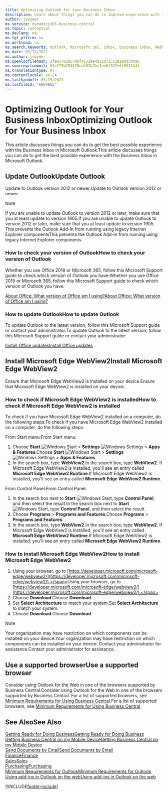 ```yaml
---
title: Optimizing Outlook for Your Business Inbox
description: Learn about things you can do to improve experience with the Business Inbox in Microsoft Outlook.
author: jswymer
ms.service: dynamics365-business-central
ms.topic: conceptual
ms.devlang: na
ms.tgt_pltfrm: na
ms.workload: na
ms.search.keywords: Outlook, Microsoft 365, inbox, business inbox, WebView2, Edge, addin, add-in
ms.date: 05/12/2021
ms.author: jswymer
ms.openlocfilehash: 2fee1782057d0f45319e4d12d715c2e1e0d3d4a6
ms.sourcegitcommit: 61e279b253370cdf87b7bc1ee0f927e4f0521344
ms.translationtype: HT
ms.contentlocale: en-CA
ms.lasthandoff: 05/19/2021
ms.locfileid: "6064865"
---
```

# <a name="optimizing-outlook-for-your-business-inbox"></a><span data-ttu-id="082f8-103">Optimizing Outlook for Your Business Inbox</span><span class="sxs-lookup"><span data-stu-id="082f8-103">Optimizing Outlook for Your Business Inbox</span></span> 

<span data-ttu-id="082f8-104">This article discusses things you can do to get the best possible experience with the Business Inbox in Microsoft Outlook.</span><span class="sxs-lookup"><span data-stu-id="082f8-104">This article discusses things you can do to get the best possible experience with the Business Inbox in Microsoft Outlook.</span></span> 

## <a name="update-outlook"></a><span data-ttu-id="082f8-105">Update Outlook</span><span class="sxs-lookup"><span data-stu-id="082f8-105">Update Outlook</span></span>

<span data-ttu-id="082f8-106">Update to Outlook version 2012 or newer.</span><span class="sxs-lookup"><span data-stu-id="082f8-106">Update to Outlook version 2012 or newer.</span></span>

> [!NOTE]
> <span data-ttu-id="082f8-107">If you are unable to update Outlook to version 2012 or later, make sure that you at least update to version 1905.</span><span class="sxs-lookup"><span data-stu-id="082f8-107">If you are unable to update Outlook to version 2012 or later, make sure that you at least update to version 1905.</span></span> <span data-ttu-id="082f8-108">This prevents the Outlook Add-in from running using legacy Internet Explorer components</span><span class="sxs-lookup"><span data-stu-id="082f8-108">This prevents the Outlook Add-in from running using legacy Internet Explorer components</span></span>

### <a name="how-to-check-your-version-of-outlook"></a><span data-ttu-id="082f8-109">How to check your version of Outlook</span><span class="sxs-lookup"><span data-stu-id="082f8-109">How to check your version of Outlook</span></span>

<span data-ttu-id="082f8-110">Whether you use Office 2019 or Microsoft 365, follow this Microsoft Support guide to check which version of Outlook you have:</span><span class="sxs-lookup"><span data-stu-id="082f8-110">Whether you use Office 2019 or Microsoft 365, follow this Microsoft Support guide to check which version of Outlook you have:</span></span>  

[<span data-ttu-id="082f8-111">About Office: What version of Office am I using?</span><span class="sxs-lookup"><span data-stu-id="082f8-111">About Office: What version of Office am I using?</span></span>](https://support.microsoft.com/office/about-office-what-version-of-office-am-i-using-932788b8-a3ce-44bf-bb09-e334518b8b19)

### <a name="how-to-update-outlook"></a><span data-ttu-id="082f8-112">How to update Outlook</span><span class="sxs-lookup"><span data-stu-id="082f8-112">How to update Outlook</span></span>

<span data-ttu-id="082f8-113">To update Outlook to the latest version, follow this Microsoft Support guide or contact your administrator:</span><span class="sxs-lookup"><span data-stu-id="082f8-113">To update Outlook to the latest version, follow this Microsoft Support guide or contact your administrator:</span></span>

[<span data-ttu-id="082f8-114">Install Office updates</span><span class="sxs-lookup"><span data-stu-id="082f8-114">Install Office updates</span></span>](https://support.microsoft.com/office/install-office-updates-2ab296f3-7f03-43a2-8e50-46de917611c5)

## <a name="install-microsoft-edge-webview2"></a><span data-ttu-id="082f8-115">Install Microsoft Edge WebView2</span><span class="sxs-lookup"><span data-stu-id="082f8-115">Install Microsoft Edge WebView2</span></span>

<span data-ttu-id="082f8-116">Ensure that Microsoft Edge WebView2 is installed on your device.</span><span class="sxs-lookup"><span data-stu-id="082f8-116">Ensure that Microsoft Edge WebView2 is installed on your device.</span></span>

### <a name="how-to-check-if-microsoft-edge-webview2-is-installed"></a><span data-ttu-id="082f8-117">How to check if Microsoft Edge WebView2 is installed</span><span class="sxs-lookup"><span data-stu-id="082f8-117">How to check if Microsoft Edge WebView2 is installed</span></span> 

<span data-ttu-id="082f8-118">To check if you have Microsoft Edge WebView2 installed on a computer, do the following steps:</span><span class="sxs-lookup"><span data-stu-id="082f8-118">To check if you have Microsoft Edge WebView2 installed on a computer, do the following steps:</span></span>

<span data-ttu-id="082f8-119">From Start menu:</span><span class="sxs-lookup"><span data-stu-id="082f8-119">From Start menu:</span></span>

1. <span data-ttu-id="082f8-120">Choose **Start** ![Windows Start](media/windows-start-icon.png "Windows Start icon") > **Settings** ![Windows Settings](media/windows-settings-icon.png "Windows Settings icon") > **Apps & Features**.</span><span class="sxs-lookup"><span data-stu-id="082f8-120">Choose **Start** ![Windows Start](media/windows-start-icon.png "Windows Start icon") > **Settings** ![Windows Settings](media/windows-settings-icon.png "Windows Settings icon") > **Apps & Features**.</span></span>
2. <span data-ttu-id="082f8-121">In the search box, type **WebView2**.</span><span class="sxs-lookup"><span data-stu-id="082f8-121">In the search box, type **WebView2**.</span></span> <span data-ttu-id="082f8-122">If Microsoft Edge WebView2 is installed, you'll see an entry called **Microsoft Edge WebView2 Runtime**.</span><span class="sxs-lookup"><span data-stu-id="082f8-122">If Microsoft Edge WebView2 is installed, you'll see an entry called **Microsoft Edge WebView2 Runtime**.</span></span>

<span data-ttu-id="082f8-123">From Control Panel:</span><span class="sxs-lookup"><span data-stu-id="082f8-123">From Control Panel:</span></span>

1. <span data-ttu-id="082f8-124">In the search box next to **Start** ![Windows Start](media/windows-start-icon.png "Windows Start icon"), type **Control Panel**, and then select the result.</span><span class="sxs-lookup"><span data-stu-id="082f8-124">In the search box next to **Start** ![Windows Start](media/windows-start-icon.png "Windows Start icon"), type **Control Panel**, and then select the result.</span></span>
2. <span data-ttu-id="082f8-125">Choose **Programs** > **Programs and Features**.</span><span class="sxs-lookup"><span data-stu-id="082f8-125">Choose **Programs** > **Programs and Features**.</span></span>
3. <span data-ttu-id="082f8-126">In the search box, type **WebView2**.</span><span class="sxs-lookup"><span data-stu-id="082f8-126">In the search box, type **WebView2**.</span></span> <span data-ttu-id="082f8-127">If Microsoft Edge WebView2 is installed, you'll see an entry called **Microsoft Edge WebView2 Runtime**.</span><span class="sxs-lookup"><span data-stu-id="082f8-127">If Microsoft Edge WebView2 is installed, you'll see an entry called **Microsoft Edge WebView2 Runtime**.</span></span>

### <a name="how-to-install-microsoft-edge-webview2"></a><span data-ttu-id="082f8-128">How to install Microsoft Edge WebView2</span><span class="sxs-lookup"><span data-stu-id="082f8-128">How to install Microsoft Edge WebView2</span></span> 

1. <span data-ttu-id="082f8-129">Using your browser, go to [https://developer.microsoft.com/microsoft-edge/webview2/](https://developer.microsoft.com/microsoft-edge/webview2/).</span><span class="sxs-lookup"><span data-stu-id="082f8-129">Using your browser, go to [https://developer.microsoft.com/microsoft-edge/webview2/](https://developer.microsoft.com/microsoft-edge/webview2/).</span></span>
2. <span data-ttu-id="082f8-130">Choose **Download**.</span><span class="sxs-lookup"><span data-stu-id="082f8-130">Choose **Download**.</span></span>
3. <span data-ttu-id="082f8-131">Set **Select Architecture** to match your system.</span><span class="sxs-lookup"><span data-stu-id="082f8-131">Set **Select Architecture** to match your system.</span></span>
4. <span data-ttu-id="082f8-132">Choose **Download**.</span><span class="sxs-lookup"><span data-stu-id="082f8-132">Choose **Download**.</span></span>

> [!NOTE]
> <span data-ttu-id="082f8-133">Your organization may have restriction on which components can be installed on your device.</span><span class="sxs-lookup"><span data-stu-id="082f8-133">Your organization may have restriction on which components can be installed on your device.</span></span> <span data-ttu-id="082f8-134">Contact your administrator for assistance.</span><span class="sxs-lookup"><span data-stu-id="082f8-134">Contact your administrator for assistance.</span></span>

## <a name="use-a-supported-browser"></a><span data-ttu-id="082f8-135">Use a supported browser</span><span class="sxs-lookup"><span data-stu-id="082f8-135">Use a supported browser</span></span>

<span data-ttu-id="082f8-136">Consider using Outlook for the Web in one of the browsers supported by Business Central.</span><span class="sxs-lookup"><span data-stu-id="082f8-136">Consider using Outlook for the Web in one of the browsers supported by Business Central.</span></span> <span data-ttu-id="082f8-137">For a list of supported browsers, see [Minimum Requirements for Using Business Central](product-requirements.md#browsers).</span><span class="sxs-lookup"><span data-stu-id="082f8-137">For a list of supported browsers, see [Minimum Requirements for Using Business Central](product-requirements.md#browsers).</span></span>

## <a name="see-also"></a><span data-ttu-id="082f8-138">See Also</span><span class="sxs-lookup"><span data-stu-id="082f8-138">See Also</span></span>

[<span data-ttu-id="082f8-139">Getting Ready for Doing Business</span><span class="sxs-lookup"><span data-stu-id="082f8-139">Getting Ready for Doing Business</span></span>](ui-get-ready-business.md)  
[<span data-ttu-id="082f8-140">Getting Business Central on my Mobile Device</span><span class="sxs-lookup"><span data-stu-id="082f8-140">Getting Business Central on my Mobile Device</span></span>](install-mobile-app.md)  
[<span data-ttu-id="082f8-141">Send Documents by Email</span><span class="sxs-lookup"><span data-stu-id="082f8-141">Send Documents by Email</span></span>](ui-how-send-documents-email.md)  
[<span data-ttu-id="082f8-142">Finance</span><span class="sxs-lookup"><span data-stu-id="082f8-142">Finance</span></span>](finance.md)  
[<span data-ttu-id="082f8-143">Sales</span><span class="sxs-lookup"><span data-stu-id="082f8-143">Sales</span></span>](sales-manage-sales.md)  
[<span data-ttu-id="082f8-144">Purchasing</span><span class="sxs-lookup"><span data-stu-id="082f8-144">Purchasing</span></span>](purchasing-manage-purchasing.md)  
[<span data-ttu-id="082f8-145">Minimum Requirements for Outlook</span><span class="sxs-lookup"><span data-stu-id="082f8-145">Minimum Requirements for Outlook</span></span>](product-requirements.md#outlook)  
[<span data-ttu-id="082f8-146">Using add-ins in Outlook on the web</span><span class="sxs-lookup"><span data-stu-id="082f8-146">Using add-ins in Outlook on the web</span></span>](https://support.office.com/article/Using-Add-ins-in-Outlook-on-the-web-8f2ce816-5df4-44a5-958c-f7f9d6dabdce?appver=OWB150)  


[!INCLUDE[footer-include](includes/footer-banner.md)]